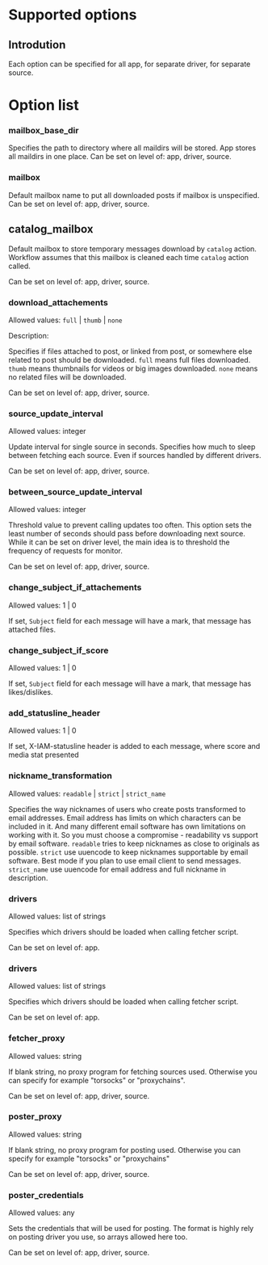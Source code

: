 # Supported options

## Introdution

Each option can be specified for all app, for separate driver, for separate source. 

# Option list

### mailbox_base_dir

Specifies the path to directory where all maildirs will be stored. App stores all maildirs in one place.
Can be set on level of: app, driver, source.

### mailbox

Default mailbox name to put all downloaded posts if mailbox is unspecified.
Can be set on level of: app, driver, source.

## catalog_mailbox

Default mailbox to store temporary messages download by `catalog` action. Workflow assumes that this mailbox is cleaned each time `catalog` action called.

Can be set on level of: app, driver, source.


### download_attachements

Allowed values: `full` | `thumb` | `none`

Description:

Specifies if files attached to post, or linked from post, or somewhere else related to post should be downloaded. 
`full` means full files downloaded. 
`thumb` means thumbnails for videos or big images downloaded.
`none` means no related files will be downloaded.

Can be set on level of: app, driver, source.

### source_update_interval

Allowed values: integer

Update interval for single source in seconds. Specifies how much to sleep between fetching each source. Even if sources handled by different drivers.

Can be set on level of: app, driver, source.

### between_source_update_interval

Allowed values: integer

Threshold value to prevent calling updates too often. This option sets the least number of seconds should pass before downloading next source. While it can be set on driver level, the main idea is to threshold the frequency of requests for monitor.

Can be set on level of: app, driver, source.

### change_subject_if_attachements

Allowed values: 1 | 0

If set, `Subject` field for each message will have a mark, that message has attached files.

### change_subject_if_score

Allowed values: 1 | 0

If set, `Subject` field for each message will have a mark, that message has likes/dislikes.

### add_statusline_header

Allowed values: 1 | 0

If set, X-IAM-statusline header is added to each message, where score and media stat presented


### nickname_transformation

Allowed values: `readable` | `strict` | `strict_name`

Specifies the way nicknames of users who create posts transformed to email addresses. Email address has limits on which characters can be included in it. And many different email software has own limitations on working with it. So you must choose a compromise - readability vs support by email software.
`readable` tries to keep nicknames as close to originals as possible.
`strict` use uuencode to keep nicknames supportable by email software. Best mode if you plan to use email client to send messages.
`strict_name` use uuencode for email address and full nickname in description.


### drivers

Allowed values: list of strings

Specifies which drivers should be loaded when calling fetcher script.

Can be set on level of: app.


### drivers

Allowed values: list of strings

Specifies which drivers should be loaded when calling fetcher script.

Can be set on level of: app.

### fetcher_proxy

Allowed values: string

If blank string, no proxy program for fetching sources used. Otherwise you can specify for example "torsocks" or "proxychains".

Can be set on level of: app, driver, source.


### poster_proxy

Allowed values: string

If blank string, no proxy program for posting used. Otherwise you can specify for example "torsocks" or "proxychains"

Can be set on level of: app, driver, source.

### poster_credentials

Allowed values: any

Sets the credentials that will be used for posting. The format is highly rely on posting driver you use, so arrays allowed here too.

Can be set on level of: app, driver, source.
